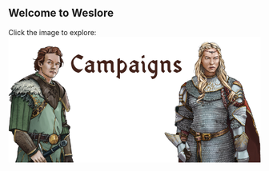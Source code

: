 ## Welcome to Weslore
Click the image to explore:
[!["Open Campaign lores"](data/campaigns/Campaigns.png?raw=true "Open Campaign lores")](_site/campaigns/CAMPAIGNS.md)
